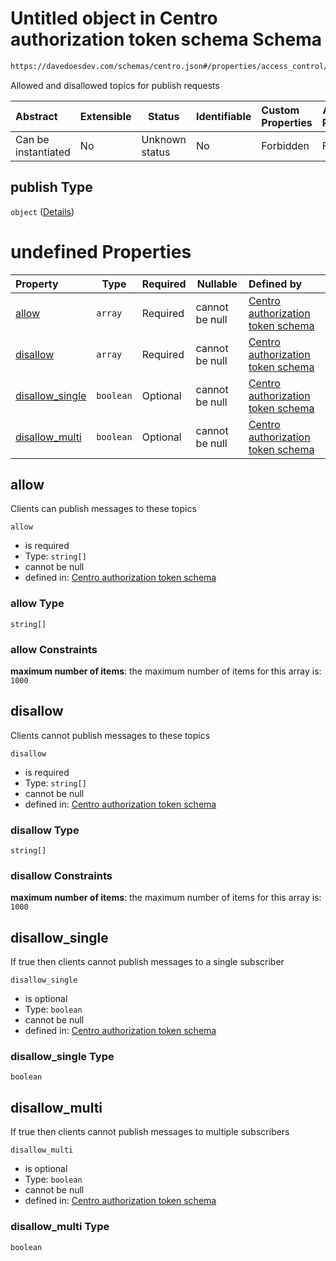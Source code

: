 # Untitled object in Centro authorization token schema Schema

```txt
https://davedoesdev.com/schemas/centro.json#/properties/access_control/properties/publish
```

Allowed and disallowed topics for publish requests


| Abstract            | Extensible | Status         | Identifiable | Custom Properties | Additional Properties | Access Restrictions | Defined In                                                                                  |
| :------------------ | ---------- | -------------- | ------------ | :---------------- | --------------------- | ------------------- | ------------------------------------------------------------------------------------------- |
| Can be instantiated | No         | Unknown status | No           | Forbidden         | Forbidden             | none                | [default_authz_token.schema.json\*](default_authz_token.schema.json "open original schema") |

## publish Type

`object` ([Details](default_authz_token-properties-access_control-properties-publish.md))

# undefined Properties

| Property                            | Type      | Required | Nullable       | Defined by                                                                                                                                                                                                                                                      |
| :---------------------------------- | --------- | -------- | -------------- | :-------------------------------------------------------------------------------------------------------------------------------------------------------------------------------------------------------------------------------------------------------------- |
| [allow](#allow)                     | `array`   | Required | cannot be null | [Centro authorization token schema](default_authz_token-properties-access_control-properties-publish-properties-allow.md "https&#x3A;//davedoesdev.com/schemas/centro.json#/properties/access_control/properties/publish/properties/allow")                     |
| [disallow](#disallow)               | `array`   | Required | cannot be null | [Centro authorization token schema](default_authz_token-properties-access_control-properties-publish-properties-disallow.md "https&#x3A;//davedoesdev.com/schemas/centro.json#/properties/access_control/properties/publish/properties/disallow")               |
| [disallow_single](#disallow_single) | `boolean` | Optional | cannot be null | [Centro authorization token schema](default_authz_token-properties-access_control-properties-publish-properties-disallow_single.md "https&#x3A;//davedoesdev.com/schemas/centro.json#/properties/access_control/properties/publish/properties/disallow_single") |
| [disallow_multi](#disallow_multi)   | `boolean` | Optional | cannot be null | [Centro authorization token schema](default_authz_token-properties-access_control-properties-publish-properties-disallow_multi.md "https&#x3A;//davedoesdev.com/schemas/centro.json#/properties/access_control/properties/publish/properties/disallow_multi")   |

## allow

Clients can publish messages to these topics


`allow`

-   is required
-   Type: `string[]`
-   cannot be null
-   defined in: [Centro authorization token schema](default_authz_token-properties-access_control-properties-publish-properties-allow.md "https&#x3A;//davedoesdev.com/schemas/centro.json#/properties/access_control/properties/publish/properties/allow")

### allow Type

`string[]`

### allow Constraints

**maximum number of items**: the maximum number of items for this array is: `1000`

## disallow

Clients cannot publish messages to these topics


`disallow`

-   is required
-   Type: `string[]`
-   cannot be null
-   defined in: [Centro authorization token schema](default_authz_token-properties-access_control-properties-publish-properties-disallow.md "https&#x3A;//davedoesdev.com/schemas/centro.json#/properties/access_control/properties/publish/properties/disallow")

### disallow Type

`string[]`

### disallow Constraints

**maximum number of items**: the maximum number of items for this array is: `1000`

## disallow_single

If true then clients cannot publish messages to a single subscriber


`disallow_single`

-   is optional
-   Type: `boolean`
-   cannot be null
-   defined in: [Centro authorization token schema](default_authz_token-properties-access_control-properties-publish-properties-disallow_single.md "https&#x3A;//davedoesdev.com/schemas/centro.json#/properties/access_control/properties/publish/properties/disallow_single")

### disallow_single Type

`boolean`

## disallow_multi

If true then clients cannot publish messages to multiple subscribers


`disallow_multi`

-   is optional
-   Type: `boolean`
-   cannot be null
-   defined in: [Centro authorization token schema](default_authz_token-properties-access_control-properties-publish-properties-disallow_multi.md "https&#x3A;//davedoesdev.com/schemas/centro.json#/properties/access_control/properties/publish/properties/disallow_multi")

### disallow_multi Type

`boolean`
